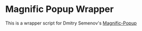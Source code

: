# Magnific Popup Wrapper
This is a wrapper script for Dmitry Semenov's [Magnific-Popup](https://github.com/dimsemenov/Magnific-Popup)

